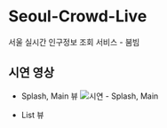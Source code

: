 # Seoul-Crowd-Live
서울 실시간 인구정보 조회 서비스 - 붐빔

## 시연 영상
- Splash, Main 뷰
![시연 - Splash, Main](https://github.com/Sehannnnnnn/Seoul-Crowd-Live/assets/79133770/9a842ff7-a75b-4ce8-abcc-a5fc414efa6a)

- List 뷰
